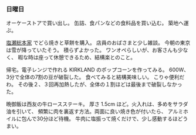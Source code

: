 ### 日曜日

オーケーストアで買い出し。
缶詰、食パンなどの食料品を買い込む。
築地へ運ぶ。

[塩瀬総本家](https://www.shiose.co.jp/)
でどら焼きと草餅を購入。
店員のおばさまと少し雑談。
今朝の東京は雪が降っていたそう。
積らずよかった。
ワンオペらしいが、お客さんも少なく、
暇な時は座って休憩できるため、結構楽とのこと。

帰宅。電子レンジで作れる KIRKLAND のポップコーンを作ってみる。
600W、3分で全体の7割の豆が破裂した。
食べてみると結構美味しい。
こりゃ便利だわ。
その後２、３回再加熱したが、全体の１割ほどは最後まで破裂しなかった。

晩御飯は西友の牛ロースステーキ。
厚さ 1.5cm ほど。火入れは、多めをサラダ油を引いて、
頻繁に肉を裏返す方法。両面に良い焼き色が付いたら、
アルミホイルに包んで30分ほど待機。
牛肉に塩振って焼くだけで、少し感動するほどうまい。
